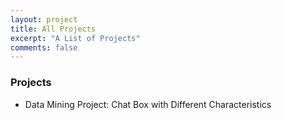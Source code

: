 ```yaml
---
layout: project
title: All Projects
excerpt: "A List of Projects"
comments: false
---
```


### Projects
* Data Mining Project: Chat Box with Different Characteristics
